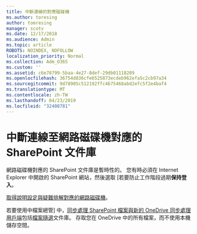 ```yaml
---
title: 中斷連線的對應磁碟機
ms.author: toresing
author: tomresing
manager: scotv
ms.date: 12/17/2018
ms.audience: Admin
ms.topic: article
ROBOTS: NOINDEX, NOFOLLOW
localization_priority: Normal
ms.collection: Adm_O365
ms.custom: ''
ms.assetid: c6e78799-5baa-4e27-8def-29db01118209
ms.openlocfilehash: 36754d836cfe6525873ecdeb962efa5c2cb97a34
ms.sourcegitcommit: 9d78905c512192ffc4675468abd2efc5f2e4baf4
ms.translationtype: MT
ms.contentlocale: zh-TW
ms.lasthandoff: 04/23/2019
ms.locfileid: "32408781"
---
```

# <a name="sharepoint-libraries-mapped-to-network-drives-become-disconnected"></a>中斷連線至網路磁碟機對應的 SharePoint 文件庫

網路磁碟機對應的 SharePoint 文件庫是暫時性的。 您有時必須在 Internet Explorer 中開啟的 SharePoint 網站，然後選取 [若要防止工作階段過期**保持登入**。 
  
[取得說明設定與疑難排解對應的網路磁碟機](https://support.office.com/article/ef399c67-4578-4c3a-adbe-0b489084eabe.aspx)。
  
若要使用中檔案總管] 中，[同步處理 SharePoint 檔案與新的 OneDrive 同步處理用戶端](https://support.office.com/article/6de9ede8-5b6e-4503-80b2-6190f3354a88.aspx)包括[檔案隨選](https://support.office.com/article/0e6860d3-d9f3-4971-b321-7092438fb38e.aspx)文件庫。 存取您在 OneDrive 中的所有檔案，而不使用本機儲存空間。
  

